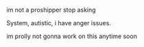 im not a proshipper stop asking

System, autistic, i have anger issues.

im prolly not gonna work on this anytime soon

